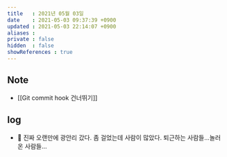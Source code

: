 ```yaml
---
title   : 2021년 05월 03일
date    : 2021-05-03 09:37:39 +0900
updated : 2021-05-03 22:14:07 +0900
aliases : 
private : false
hidden  : false
showReferences : true
---
```

## Note
- [[Git commit hook 건너뛰기]]

## log 
- 🌉 진짜 오랜만에 광안리 갔다. 좀 걸었는데 사람이 많았다. 퇴근하는 사람들...놀러온 사람들...
